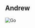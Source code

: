 ## Andrew


![Go](https://img.shields.io/badge/go-%2300ADD8.svg?style=for-the-badge&logo=go&logoColor=white)
